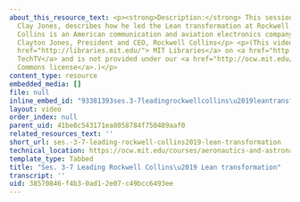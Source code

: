 ```yaml
---
about_this_resource_text: <p><strong>Description:</strong> This session, given by
  Clay Jones, describes how he led the Lean transformation at Rockwell Collins.  Rockwell
  Collins is an American communication and aviation electronics company.</p> <p><strong>Instructor:</strong>
  Clayton Jones, President and CEO, Rockwell Collins</p> <p>(This video is from<a
  href="http://libraries.mit.edu/"> MIT Libraries</a> on <a href="http://techtv.mit.edu/videos/16101-leading-rockwell-collins-lean-transformation">MIT
  TechTV</a> and is not provided under our <a href="http://ocw.mit.edu/terms/">Creative
  Commons license</a>.)</p>
content_type: resource
embedded_media: []
file: null
inline_embed_id: "93381393ses.3-7leadingrockwellcollins\u2019leantransformation11530469"
layout: video
order_index: null
parent_uid: 41be8c543171ea8058784f750489aaf0
related_resources_text: ''
short_url: ses.-3-7-leading-rockwell-collins2019-lean-transformation
technical_location: https://ocw.mit.edu/courses/aeronautics-and-astronautics/16-660j-introduction-to-lean-six-sigma-methods-january-iap-2012/lecture-videos/ses.-3-7-leading-rockwell-collins2019-lean-transformation
template_type: Tabbed
title: "Ses. 3-7 Leading Rockwell Collins\u2019 Lean transformation"
transcript: ''
uid: 38570846-f4b3-0ad1-2e07-c49bcc6493ee
---
```

